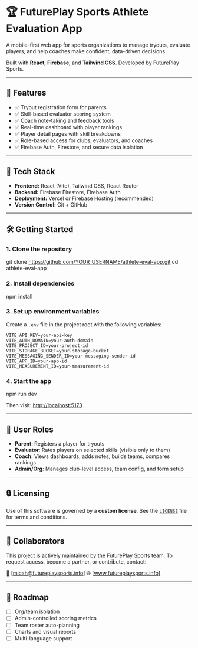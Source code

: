 # 🏆 FuturePlay Sports Athlete Evaluation App

A mobile-first web app for sports organizations to manage tryouts, evaluate players, and help coaches make confident, data-driven decisions.

Built with **React**, **Firebase**, and **Tailwind CSS**. Developed by FuturePlay Sports.

---

## 🚀 Features

- ✅ Tryout registration form for parents
- ✅ Skill-based evaluator scoring system
- ✅ Coach note-taking and feedback tools
- ✅ Real-time dashboard with player rankings
- ✅ Player detail pages with skill breakdowns
- ✅ Role-based access for clubs, evaluators, and coaches
- ✅ Firebase Auth, Firestore, and secure data isolation

---

## 🧱 Tech Stack

- **Frontend:** React (Vite), Tailwind CSS, React Router
- **Backend:** Firebase Firestore, Firebase Auth
- **Deployment:** Vercel or Firebase Hosting (recommended)
- **Version Control:** Git + GitHub

---

## 🛠️ Getting Started

### 1. Clone the repository

git clone https://github.com/YOUR_USERNAME/athlete-eval-app.git
cd athlete-eval-app

### 2. Install dependencies

npm install


### 3. Set up environment variables

Create a `.env` file in the project root with the following variables:

```
VITE_API_KEY=your-api-key
VITE_AUTH_DOMAIN=your-auth-domain
VITE_PROJECT_ID=your-project-id
VITE_STORAGE_BUCKET=your-storage-bucket
VITE_MESSAGING_SENDER_ID=your-messaging-sender-id
VITE_APP_ID=your-app-id
VITE_MEASUREMENT_ID=your-measurement-id
```

### 4. Start the app

npm run dev

Then visit: [http://localhost:5173](http://localhost:5173)

---

## 🧪 User Roles

* **Parent**: Registers a player for tryouts
* **Evaluator**: Rates players on selected skills (visible only to them)
* **Coach**: Views dashboards, adds notes, builds teams, compares rankings
* **Admin/Org**: Manages club-level access, team config, and form setup

---

## 🔒 Licensing

Use of this software is governed by a **custom license**.
See the [`LICENSE`](./LICENSE) file for terms and conditions.

---

## 🤝 Collaborators

This project is actively maintained by the FuturePlay Sports team.
To request access, become a partner, or contribute, contact:

📩 [micah@futureplaysports.info]
🌐 [www.futureplaysports.info]

---

## 📌 Roadmap

* [ ] Org/team isolation
* [ ] Admin-controlled scoring metrics
* [ ] Team roster auto-planning
* [ ] Charts and visual reports
* [ ] Multi-language support
